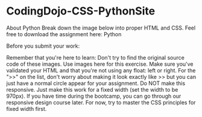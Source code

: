 # CodingDojo-CSS-PythonSite
About Python
Break down the image below into proper HTML and CSS. Feel free to download the assignment here: Python

Before you submit your work:

Remember that you're here to learn: Don't try to find the original source code of these images.
Use images here for this exercise.
Make sure you've validated your HTML and that you're not using any float: left or right.
For the ">>" on the list, don't worry about making it look exactly like >> but you can just have a normal circle appear for your assignment.
Do NOT make this responsive.  Just make this work for a fixed width (set the width to be 970px).  If you have time during the bootcamp, you can go through our responsive design course later. For now, try to master the CSS principles for fixed width first.
